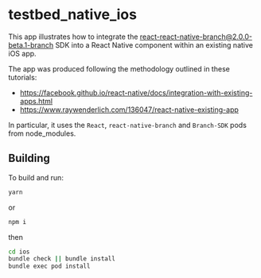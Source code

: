 # testbed_native_ios

This app illustrates how to integrate the react-react-native-branch@2.0.0-beta.1-branch SDK into a React Native component within an existing native iOS app.

The app was produced following the methodology outlined in these tutorials:

- https://facebook.github.io/react-native/docs/integration-with-existing-apps.html
- https://www.raywenderlich.com/136047/react-native-existing-app

In particular, it uses the `React`, `react-native-branch` and `Branch-SDK` pods from node_modules.

## Building

To build and run:

```bash
yarn
```

or

```bash
npm i
```

then

```bash
cd ios
bundle check || bundle install
bundle exec pod install
```

